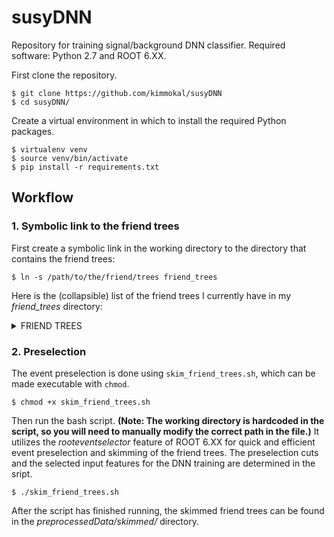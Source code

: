 # susyDNN

Repository for training signal/background DNN classifier. Required software: Python 2.7 and ROOT 6.XX.

First clone the repository.
```
$ git clone https://github.com/kimmokal/susyDNN
$ cd susyDNN/
```

Create a virtual environment in which to install the required Python packages.
```
$ virtualenv venv
$ source venv/bin/activate
$ pip install -r requirements.txt
```

## Workflow

### 1. Symbolic link to the friend trees

First create a symbolic link in the working directory to the directory that contains the friend trees:
```
$ ln -s /path/to/the/friend/trees friend_trees
```
Here is the (collapsible) list of the friend trees I currently have in my _friend_trees_ directory:
<details><summary>FRIEND TREES</summary>
<p>
  
```
evVarFriend_T1tttt_MiniAOD_15_10.root
evVarFriend_T1tttt_MiniAOD_19_01.root
evVarFriend_T1tttt_MiniAOD_19_08.root
evVarFriend_T1tttt_MiniAOD_19_10.root
evVarFriend_T1tttt_MiniAOD_22_01.root
evVarFriend_T1tttt_MiniAOD_22_08.root
evVarFriend_DYJetsToLL_M50_HT400to600.root
evVarFriend_DYJetsToLL_M50_HT600to800.root
evVarFriend_DYJetsToLL_M50_HT800to1200.root
evVarFriend_DYJetsToLL_M50_HT1200to2500.root
evVarFriend_DYJetsToLL_M50_HT2500toInf.root
evVarFriend_QCD_HT500to700.root
evVarFriend_QCD_HT700to1000.root
evVarFriend_QCD_HT1000to1500.root
evVarFriend_QCD_HT1500to2000.root
evVarFriend_QCD_HT2000toInf.root
evVarFriend_TBar_tch_powheg.root
evVarFriend_TBar_tWch_ext.root
evVarFriend_T_tch_powheg.root
evVarFriend_TTJets_DiLepton.root
evVarFriend_TTJets_LO_HT600to800_ext.root
evVarFriend_TTJets_LO_HT800to1200_ext.root
evVarFriend_TTJets_LO_HT1200to2500_ext.root
evVarFriend_TTJets_LO_HT2500toInf_ext.root
evVarFriend_TTJets_SingleLeptonFromTbar.root
evVarFriend_TTJets_SingleLeptonFromT.root
evVarFriend_TToLeptons_sch_amcatnlo.root
evVarFriend_T_tWch_ext.root
evVarFriend_WJetsToLNu_HT400to600.root
evVarFriend_WJetsToLNu_HT600to800.root
evVarFriend_WJetsToLNu_HT800to1200.root
evVarFriend_WJetsToLNu_HT1200to2500.root
evVarFriend_WJetsToLNu_HT2500toInf.root
```

_Note: I renamed_ evVarFriend_T1tttt_MiniAOD_19_01_v2.root _to_ evVarFriend_T1tttt_MiniAOD_19_01.root _and removed_ FRIEND_TOTAL_SIGNAL.root

</p>
</details>

### 2. Preselection

The event preselection is done using `skim_friend_trees.sh`, which can be made executable with `chmod`.
```
$ chmod +x skim_friend_trees.sh
```
Then run the bash script. **(Note: The working directory is hardcoded in the script, so you will need to manually modify the correct path in the file.)** It utilizes the _rooteventselector_ feature of ROOT 6.XX for quick and efficient event preselection and skimming of the friend trees. The preselection cuts and the selected input features for the DNN training are determined in the sript.
```
$ ./skim_friend_trees.sh
```
After the script has finished running, the skimmed friend trees can be found in the _preprocessedData/skimmed/_ directory.
